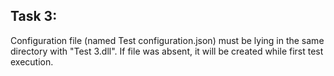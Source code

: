 ## Task 3:

Configuration file (named Test configuration.json)  must be lying in the same directory with "Test 3.dll".
If file was absent, it will be created while first test execution.
